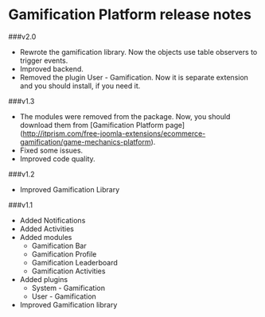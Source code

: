 Gamification Platform release notes
==========================

###v2.0
* Rewrote the gamification library. Now the objects use table observers to trigger events.
* Improved backend.
* Removed the plugin User - Gamification. Now it is separate extension and you should install, if you need it.

###v1.3
* The modules were removed from the package. Now, you should download them from [Gamification Platform page] (http://itprism.com/free-joomla-extensions/ecommerce-gamification/game-mechanics-platform).
* Fixed some issues.
* Improved code quality.

###v1.2

* Improved Gamification Library

###v1.1

* Added Notifications
* Added Activities
* Added modules
    * Gamification Bar
    * Gamification Profile
    * Gamification Leaderboard
    * Gamification Activities
* Added plugins
    * System - Gamification
    * User - Gamification
* Improved Gamification library